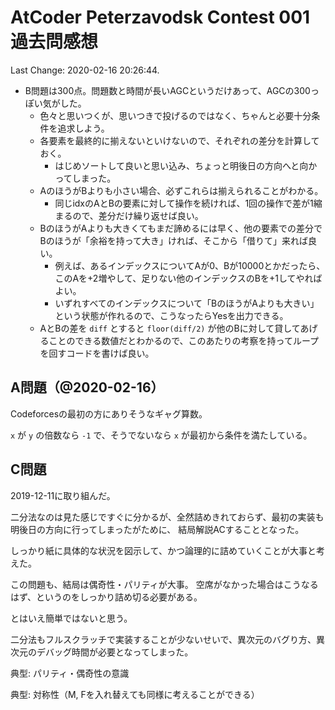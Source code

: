 # AtCoder Peterzavodsk Contest 001 過去問感想

Last Change: 2020-02-16 20:26:44.

- B問題は300点。問題数と時間が長いAGCというだけあって、AGCの300っぽい気がした。
  - 色々と思いつくが、思いつきで投げるのではなく、ちゃんと必要十分条件を追求しよう。
  - 各要素を最終的に揃えないといけないので、それぞれの差分を計算しておく。
    - はじめソートして良いと思い込み、ちょっと明後日の方向へと向かってしまった。
  - AのほうがBよりも小さい場合、必ずこれらは揃えられることがわかる。
    - 同じidxのAとBの要素に対して操作を続ければ、1回の操作で差が1縮まるので、差分だけ繰り返せば良い。
  - BのほうがAよりも大きくてもまだ諦めるには早く、他の要素での差分でBのほうが「余裕を持って大き」ければ、そこから「借りて」来れば良い。
    - 例えば、あるインデックスについてAが0、Bが10000とかだったら、このAを+2増やして、足りない他のインデックスのBを+1してやればよい。
    - いずれすべてのインデックスについて「BのほうがAよりも大きい」という状態が作れるので、こうなったらYesを出力できる。
  - AとBの差を `diff` とすると `floor(diff/2)` が他のBに対して貸してあげることのできる数値だとわかるので、このあたりの考察を持ってループを回すコードを書けば良い。

## A問題（@2020-02-16）

Codeforcesの最初の方にありそうなギャグ算数。

`x` が `y` の倍数なら `-1` で、そうでないなら `x` が最初から条件を満たしている。

## C問題

2019-12-11に取り組んだ。

二分法なのは見た感じですぐに分かるが、全然詰めきれておらず、最初の実装も明後日の方向に行ってしまったがために、
結局解説ACすることとなった。

しっかり紙に具体的な状況を図示して、かつ論理的に詰めていくことが大事と考えた。

この問題も、結局は偶奇性・パリティが大事。
空席がなかった場合はこうなるはず、というのをしっかり詰め切る必要がある。

とはいえ簡単ではないと思う。

二分法もフルスクラッチで実装することが少ないせいで、異次元のバグり方、異次元のデバッグ時間が必要となってしまった。

典型: パリティ・偶奇性の意識

典型: 対称性（M, Fを入れ替えても同様に考えることができる）


